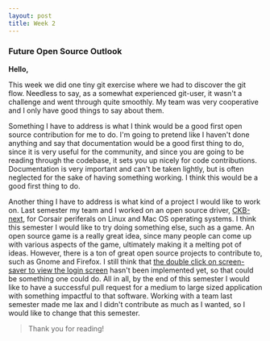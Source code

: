 ```yaml
---
layout: post
title: Week 2
---
```


### Future Open Source Outlook

**Hello,**

This week we did one tiny git exercise where we had to discover the git flow. Needless to say, as a somewhat experienced git-user, it wasn't a challenge and went through quite smoothly. My team was very cooperative and I only have good things to say about them.

Something I have to address is what I think would be a good first open source contribution for me to do. I'm going to pretend like I haven't done anything and say that documentation would be a good first thing to do, since it is very useful for the community, and since you are going to be reading through the codebase, it sets you up nicely for code contributions. Documentation is very important and can't be taken lightly, but is often neglected for the sake of having something working. I think this would be a good first thing to do.

Another thing I have to address is what kind of a project I would like to work on. Last semester my team and I worked on an open source driver, [CKB-next](https://github.com/ckb-next/ckb-next), for Corsair periferals on Linux and Mac OS operating systems. I think this semester I would like to try doing something else, such as a game. An open source game is a really great idea, since many people can come up with various aspects of the game, ultimately making it a melting pot of ideas. However, there is a ton of great open source projects to contribute to, such as Gnome and Firefox. I still think that [the double click on screen-saver to view the login screen](https://bugzilla.gnome.org/show_bug.cgi?id=788751) hasn't been implemented yet, so that could be something one could do. All in all, by the end of this semester I would like to have a successful pull request for a medium to large sized application with something impactful to that software. Working with a team last semester made me lax and I didn't contribute as much as I wanted, so I would like to change that this semester.

> Thank you for reading!
